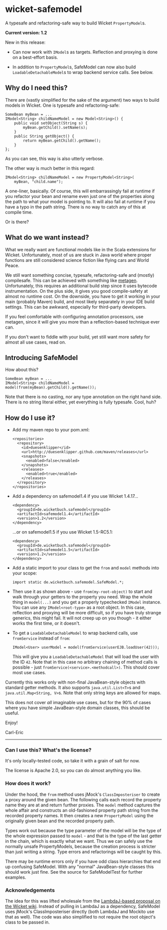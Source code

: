 wicket-safemodel
================
A typesafe and refactoring-safe way to build Wicket `PropertyModel`s.

**Current version: 1.2**

New in this release:

*   Can now work with `IModel`s as targets. Reflection and proxying is done on
    a best-effort basis.
    
*   In addition to `PropertyModel`s, SafeModel can now also build 
    `LoadableDetachableModel`s to wrap backend service calls. See below.


Why do I need this?
-------------------
There are (vastly simplified for the sake of the argument) two ways to build models
in Wicket. One is typesafe and refactoring-safe:

    SomeBean myBean = ...
    IModel<String> childNameModel = new Model<String>() {
        public void setObject(String s) {
            myBean.getChild().setName(s);
        }
        public String getObject() {
            return myBean.getChild().getName();
        }
    };
    
As you can see, this way is also utterly verbose.

The other way is much better in this regard:

    IModel<String> childNameModel = new PropertyModel<String>(
        myBean, "child.name");

A one-liner, basically. Of course, this will embarrassingly fail at runtime if
you refactor your bean and rename even just one of the properties along the
path to what your model is pointing to.
It will also fail at runtime if you have a typo in the path string. There is no
way to catch any of this at compile time.

Or is there?

What do we want instead?
------------------------
What we really want are functional models like in the Scala extensions for Wicket.
Unfortunately, most of us are stuck in Java world where proper functions are still
considered science fiction like flying cars and World Peace.

We still want something concise, typesafe, refactoring-safe and (mostly) compilesafe.
This can be achieved with something like [metagen](https://github.com/42Lines/metagen).
Unfortunately, this requires an additional build step since it uses bytecode instrumentation.
On the plus side, it gives you good compile-safety at almost no runtime cost. On the downside,
you have to get it working in your main (probably Maven) build, and most likely separately
in your IDE build settings. This can be awkward, especially for third-party developers.

If you feel comfortable with configuring annotation processors, use metagen, since it will
give you more than a reflection-based technique ever can.

If you don't want to fiddle with your build, yet still want more safety for almost
all use cases, read on.

Introducing SafeModel
---------------------
How about this?

    SomeBean myBean = ...
    IModel<String> childNameModel = model(from(myBean).getChild().getName());
    
Note that there is no casting, nor any type annotation on the right hand side. There is
no string literal either, yet everything is fully typesafe. Cool, huh?

How do I use it?
----------------
*   Add my maven repo to your pom.xml:

        <repositories>
          <repository>
            <id>duesenklipper</id>
            <url>http://duesenklipper.github.com/maven/releases</url>
            <snapshots>
              <enabled>false</enabled>
            </snapshots>
            <releases>
              <enabled>true</enabled>
            </releases>
          </repository>
        </repositories>
        
*   Add a dependency on safemodel1.4 if you use Wicket 1.4.17...

        <dependency>
          <groupId>de.wicketbuch.safemodel</groupId>
          <artifactId>safemodel1.4</artifactId>
          <version>1.2</version>
        </dependency>
        
    ...or on safemodel1.5 if you use Wicket 1.5-RC5.1:

        <dependency>
          <groupId>de.wicketbuch.safemodel</groupId>
          <artifactId>safemodel1.5</artifactId>
          <version>1.2</version>
        </dependency>

*   Add a static import to your class to get the `from` and `model` methods into your scope:

        import static de.wicketbuch.safemodel.SafeModel.*;
        
*   Then use it as shown above - use `from(my-root-object)` to start and walk through
    your getters to the property you need. Wrap the whole thing in `model(...)` and you get
    a properly typechecked `IModel` instance. You can use any `IModel<root-type>` as a root
    object. In this case, reflection and proxying will be more difficult, so if you have truly
    strange generics, this might fail. It will not creep up on you though - it either works the
    first time, or it doesn't.
    
*   To get a `LoadableDetachableModel` to wrap backend calls, use `fromService` instead of `from`:

        IModel<User> userModel = model(fromService(userEJB.loadUser(42)));
        
    This will give you a `LoadableDetachableModel` that will load the user with the ID `42`.
    Note that in this case no arbitrary chaining of method calls is possible - just
    `fromService(<service>.<methodcall>)`. This should cover most use cases.

Currently this works only with non-final JavaBean-style objects with standard getter methods.
It also supports `java.util.List<T>`s and `java.util.Map<String, V>`s. Note that only
string keys are allowed for maps.

This does not cover *all* imaginable use cases, but for the 90% of cases where you have
simple JavaBean-style domain classes, this should be useful.
    
Enjoy!

Carl-Eric

----

### Can I use this? What's the license? ###
It's only locally-tested code, so take it with a grain of salt for now.

The license is Apache 2.0, so you can do almost anything you like.

### How does it work? ###
Under the hood, the `from` method uses jMock's `ClassImposteriser` to create a proxy around the
given bean. The following calls each record the property name they are at and return further
proxies. The `model` method captures the whole affair and constructs an old-fashioned property
path string from the recorded property names. It then creates a new `PropertyModel` using the
originally given bean and the recorded property path.

Types work out because the type parameter of the model will be the type of the whole expression
passed to `model` - and that is the type of the last getter in the chain, which is exactly what
we want. Thus we can safely use the normally unsafe PropertyModels, because the creation process
is stricter than just writing a string. Type errors and refactorings will be caught by this.

There may be runtime errors only if you have odd class hierarchies that end up confusing SafeModel.
With any "normal" JavaBean-style classes this should work just fine. See the source for SafeModelTest
for further examples.

### Acknowledgements ###
The idea for this was lifted wholesale from the [LambdaJ-based proposal on the Wicket wiki](https://cwiki.apache.org/WICKET/working-with-wicket-models.html#WorkingwithWicketmodels-LambdaJ).
Instead of pulling in LambdaJ as a dependency, SafeModel uses jMock's ClassImposteriser directly (both LambdaJ and Mockito use that as well). The code was also simplified to not
require the root object's class to be passed in.
